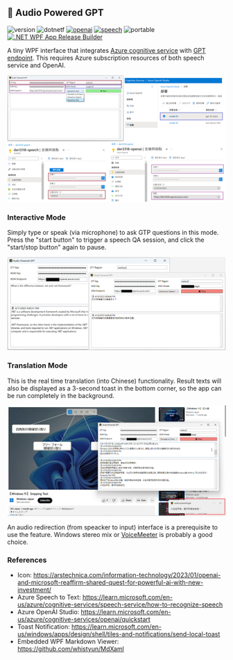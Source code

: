 
## 💬 Audio Powered GPT

![version](https://img.shields.io/badge/version-2.0.2-blue.svg)
![dotnetf](https://img.shields.io/badge/.net-6.0-green.svg)
[![openai](https://img.shields.io/badge/Azure.AI.OpenAI%20%28nuget%29-1.0.0%20beta.5-yellow.svg)](https://www.nuget.org/packages/Azure.AI.OpenAI)
[![speech](https://img.shields.io/badge/Microsoft.CognitiveServices.Speech%20%28nuget%29-1.27.0-pink.svg)](https://www.nuget.org/packages/Microsoft.CognitiveServices.Speech)
![portable](https://img.shields.io/badge/portable-win%20x64%2019041+-blueviolet.svg)
[![.NET WPF App Release Builder](https://github.com/der3318/audio-powered-gpt/actions/workflows/release.yml/badge.svg?branch=main)](https://github.com/der3318/audio-powered-gpt/actions/workflows/release.yml)

A tiny WPF interface that integrates [Azure cognitive service](https://portal.azure.com/#create/Microsoft.CognitiveServicesSpeechServices) with [GPT endpoint](https://learn.microsoft.com/en-us/azure/cognitive-services/openai/how-to/create-resource). This requires Azure subscription resources of both speech service and OpenAI.

![Demo.png](https://github.com/der3318/audio-powered-gpt/blob/main/Images/Demo.png)


### Interactive Mode

Simply type or speak (via microphone) to ask GTP questions in this mode. Press the "start button" to trigger a speech QA session, and click the "start/stop button" again to pause.

![InteractiveMode.png](https://github.com/der3318/audio-powered-gpt/blob/main/Images/InteractiveMode.png)


### Translation Mode

This is the real time translation (into Chinese) functionality. Result texts will also be displayed as a 3-second toast in the bottom corner, so the app can be run completely in the background.

![TranslationMode.png](https://github.com/der3318/audio-powered-gpt/blob/main/Images/TranslationMode.png)

An audio redirection (from speacker to input) interface is a prerequisite to use the feature. Windows stereo mix or [VoiceMeeter](https://vb-audio.com/Voicemeeter/) is probably a good choice.


### References

* Icon: https://arstechnica.com/information-technology/2023/01/openai-and-microsoft-reaffirm-shared-quest-for-powerful-ai-with-new-investment/
* Azure Speech to Text: https://learn.microsoft.com/en-us/azure/cognitive-services/speech-service/how-to-recognize-speech
* Azure OpenAI Studio: https://learn.microsoft.com/en-us/azure/cognitive-services/openai/quickstart
* Toast Notification: https://learn.microsoft.com/en-us/windows/apps/design/shell/tiles-and-notifications/send-local-toast
* Embedded WPF Markdown Viewer: https://github.com/whistyun/MdXaml
